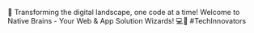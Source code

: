 🚀 Transforming the digital landscape, one code at a time!
Welcome to Native Brains - Your Web & App Solution Wizards! 💻📱
#TechInnovators
